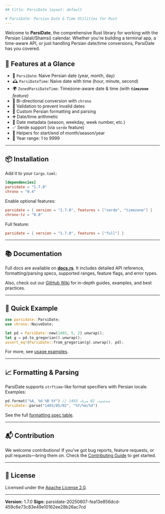 ```yaml
---
## title: ParsiDate layout: default

# ParsiDate: Persian Date & Time Utilities for Rust
---
```

Welcome to **ParsiDate**, the comprehensive Rust library for working with the Persian (Jalali/Shamsi) calendar. Whether you're building a terminal app, a time-aware API, or just handling Persian date/time conversions, ParsiDate has you covered.

&#x20;    &#x20;



## 🚀 Features at a Glance

* 📅 `ParsiDate`: Naive Persian date (year, month, day)
* 🕰️ `ParsiDateTime`: Naive date with time (hour, minute, second)
* 🌍 `ZonedParsiDateTime`: Timezone-aware date & time *(with **`timezone`** feature)*
* 🔁 Bi-directional conversion with `chrono`
* 🧠 Validation to prevent invalid dates
* 🎨 Custom Persian formatting and parsing
* ➕ Date/time arithmetic
* 📌 Date metadata (season, weekday, week number, etc.)
* ✅ Serde support (via `serde` feature)
* 🧰 Helpers for start/end of month/season/year
* 📅 Year range: 1 to 9999

---

## 📦 Installation

Add it to your `Cargo.toml`:

```toml
[dependencies]
parsidate = "1.7.0"
chrono = "0.4"
```

Enable optional features:

```toml
parsidate = { version = "1.7.0", features = ["serde", "timezone"] }
chrono-tz = "0.8"
```

Full feature:

```toml
parsidate = { version = "1.7.0", features = ["full"] }
```

---

## 📚 Documentation

Full docs are available on [**docs.rs**](https://docs.rs/parsidate). It includes detailed API reference, formatting/parsing specs, supported ranges, feature flags, and error types.

Also, check out our [GitHub Wiki](https://github.com/jalalvandi/ParsiDate/wiki) for in-depth guides, examples, and best practices.

---

## 🧪 Quick Example

```rust
use parsidate::ParsiDate;
use chrono::NaiveDate;

let pd = ParsiDate::new(1403, 5, 2).unwrap();
let g = pd.to_gregorian().unwrap();
assert_eq!(ParsiDate::from_gregorian(g).unwrap(), pd);
```

For more, see [usage examples](https://docs.rs/parsidate/latest/parsidate/#--usage-examples).

---

## 📈 Formatting & Parsing

ParsiDate supports `strftime`-like format specifiers with Persian locale. Examples:

```rust
pd.format("%A, %d %B %Y") // سه‌شنبه، 02 مرداد 1403
ParsiDate::parse("1403/05/02", "%Y/%m/%d")
```

See the full [formatting spec table](https://docs.rs/parsidate/latest/parsidate/#formatting-and-parsing-specifiers).

---

## 📬 Contribution

We welcome contributions! If you’ve got bug reports, feature requests, or pull requests—bring them on. Check the [Contributing Guide](https://github.com/jalalvandi/ParsiDate/blob/main/CONTRIBUTING.md) to get started.

---

## 📄 License

Licensed under the [Apache License 2.0](./LICENSE).

---

**Version:** 1.7.0
**Sign:** parsidate-20250607-fea13e856dcd-459c6e73c83e49e10162ee28b26ac7cd
